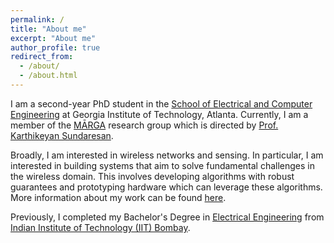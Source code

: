 ```yaml
---
permalink: /
title: "About me"
excerpt: "About me"
author_profile: true
redirect_from: 
  - /about/
  - /about.html
---
```


I am a second-year PhD student in the [School of Electrical and Computer Engineering](https://ece.gatech.edu/) at Georgia Institute of Technology, Atlanta. Currently, I am a member of the [MĀRGA](https://marga.ece.gatech.edu/) research group which is directed by [Prof. Karthikeyan Sundaresan](https://karthik.ece.gatech.edu/).

Broadly, I am interested in wireless networks and sensing. In particular, I am interested in building systems that aim to solve fundamental challenges in the wireless domain. This involves developing algorithms with robust guarantees and prototyping hardware which can leverage these algorithms. More information about my work can be found [here](/research/). 

Previously, I completed my Bachelor's Degree in [Electrical Engineering](https://www.ee.iitb.ac.in/web/index.php) from [Indian Institute of Technology (IIT) Bombay](https://www.iitb.ac.in/).
